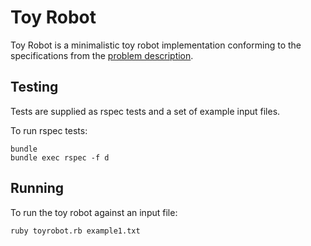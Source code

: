Toy Robot
=========

Toy Robot is a minimalistic toy robot implementation conforming to the specifications from the [problem description](PROBLEM.md).

Testing
-------

Tests are supplied as rspec tests and a set of example input files.

To run rspec tests:

```
bundle
bundle exec rspec -f d
```

Running
-------

To run the toy robot against an input file:

```
ruby toyrobot.rb example1.txt
```
